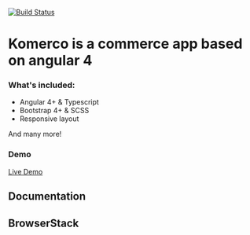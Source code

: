 [![Build Status](https://travis-ci.org/akveo/ngx-admin.svg?branch=master)](https://travis-ci.org/akveo/ngx-admin)
# Komerco is a commerce app based on angular 4

### What's included:

- Angular 4+ & Typescript
- Bootstrap 4+ & SCSS
- Responsive layout
  
And many more!

### Demo

<a target="_blank" href="">Live Demo</a>
 
## Documentation


## BrowserStack